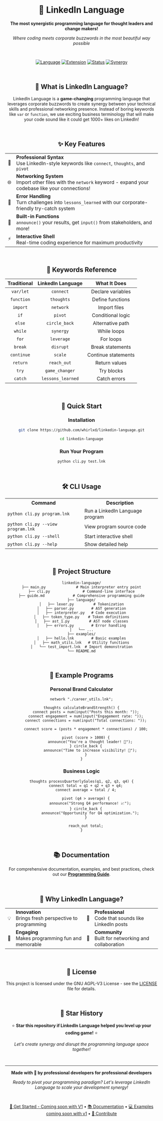 <div align="center">

# 🚀 LinkedIn Language

<p align="center">
  <b>The most synergistic programming language for thought leaders and change makers!</b>
</p>

<p align="center">
  <em>Where coding meets corporate buzzwords in the most beautiful way possible</em>
</p>

<br>

[![Language](https://img.shields.io/badge/Language-Python-blue.svg)](https://python.org)
[![Extension](https://img.shields.io/badge/Extension-.lnk-green.svg)](#)
[![Status](https://img.shields.io/badge/Status-Ready%20to%20Disrupt-orange.svg)](#)
[![Synergy](https://img.shields.io/badge/Synergy-Maximized-purple.svg)](#)

<br>

## 🌟 What is LinkedIn Language?

LinkedIn Language is a **game-changing** programming language that leverages corporate buzzwords to create synergy between your technical skills and professional networking presence. Instead of boring keywords like `var` or `function`, we use exciting business terminology that will make your code sound like it could get 1000+ likes on LinkedIn!

<br>

## ✨ Key Features

<table align="center">
<tr>
<td align="center">🔗</td>
<td><b>Professional Syntax</b><br>Use LinkedIn-style keywords like <code>connect</code>, <code>thoughts</code>, and <code>pivot</code></td>
</tr>
<tr>
<td align="center">🌐</td>
<td><b>Networking System</b><br>Import other files with the <code>network</code> keyword - expand your codebase like your connections!</td>
</tr>
<tr>
<td align="center">🚀</td>
<td><b>Error Handling</b><br>Turn challenges into <code>lessons_learned</code> with our corporate-friendly try-catch system</td>
</tr>
<tr>
<td align="center">💼</td>
<td><b>Built-in Functions</b><br><code>announce()</code> your results, get <code>input()</code> from stakeholders, and more!</td>
</tr>
<tr>
<td align="center">⚡</td>
<td><b>Interactive Shell</b><br>Real-time coding experience for maximum productivity</td>
</tr>
</table>

<br>

## 🔑 Keywords Reference

| Traditional | LinkedIn Language | What It Does |
|:-----------:|:-----------------:|:------------:|
| `var/let` | `connect` | Declare variables |
| `function` | `thoughts` | Define functions |
| `import` | `network` | Import files |
| `if` | `pivot` | Conditional logic |
| `else` | `circle_back` | Alternative path |
| `while` | `synergy` | While loops |
| `for` | `leverage` | For loops |
| `break` | `disrupt` | Break statements |
| `continue` | `scale` | Continue statements |
| `return` | `reach_out` | Return values |
| `try` | `game_changer` | Try blocks |
| `catch` | `lessons_learned` | Catch errors |

<br>

## 🎯 Quick Start

### Installation

```bash
git clone https://github.com/whirlxd/linkedin-language.git
```

```bash
cd linkedin-language
```

### Run Your Program

```bash
python cli.py test.lnk
```

<br>


## 🛠️ CLI Usage

<table align="center">
<tr>
<th>Command</th>
<th>Description</th>
</tr>
<tr>
<td><code>python cli.py program.lnk</code></td>
<td>Run a LinkedIn Language program</td>
</tr>
<tr>
<td><code>python cli.py --view program.lnk</code></td>
<td>View program source code</td>
</tr>
<tr>
<td><code>python cli.py --shell</code></td>
<td>Start interactive shell</td>
</tr>
<tr>
<td><code>python cli.py --help</code></td>
<td>Show detailed help</td>
</tr>
</table>

<br>

## 📁 Project Structure

```plaintext
linkedin-language/
├── main.py              # Main interpreter entry point
├── cli.py               # Command-line interface
├── guide.md             # Comprehensive programming guide
├── language/
│   ├── lexer.py         # Tokenization
│   ├── parser.py        # AST generation
│   ├── interpreter.py   # Code execution
│   ├── token_type.py    # Token definitions
│   ├── ast_1.py         # AST node classes
│   ├── errors.py        # Error handling
│   └── ...
├── examples/
│   ├── hello.lnk        # Basic examples
│   ├── math_utils.lnk   # Utility functions
│   └── test_import.lnk  # Import demonstration
└── README.md
```

<br>

## 🎨 Example Programs

### Personal Brand Calculator
```linkedin
network "./career_utils.lnk";

thoughts calculateBrandStrength() {
    connect posts = num(input("Posts this month: "));
    connect engagement = num(input("Engagement rate: "));
    connect connections = num(input("Total connections: "));
    
    connect score = (posts * engagement * connections) / 100;
    
    pivot (score > 1000) {
        announce("You're a thought leader! 🚀");
    } circle_back {
        announce("Time to increase visibility! 💪");
    }
}
```

### Business Logic
```linkedin
thoughts processQuarterlySales(q1, q2, q3, q4) {
    connect total = q1 + q2 + q3 + q4;
    connect average = total / 4;
    
    pivot (q4 > average) {
        announce("Strong Q4 performance! 📈");
    } circle_back {
        announce("Opportunity for Q4 optimization.");
    }
    
    reach_out total;
}
```

<br>



## 📚 Documentation

For comprehensive documentation, examples, and best practices, check out our [**Programming Guide**](docs.md).

<br>

## 🎯 Why LinkedIn Language?

<div align="center">
<table>
<tr>
<td align="center">💡</td>
<td><b>Innovation</b><br>Brings fresh perspective to programming</td>
<td align="center">🌟</td>
<td><b>Professional</b><br>Code that sounds like LinkedIn posts</td>
</tr>
<tr>
<td align="center">🚀</td>
<td><b>Engaging</b><br>Makes programming fun and memorable</td>
<td align="center">🤝</td>
<td><b>Community</b><br>Built for networking and collaboration</td>
</tr>
</table>
</div>

<br>

## 📄 License

This project is licensed under the GNU AGPL-V3 License - see the [LICENSE](LICENSE) file for details.

<br>

## 🌟 Star History

<div align="center">

⭐ **Star this repository if LinkedIn Language helped you level up your coding game!** ⭐

*Let's create synergy and disrupt the programming language space together!*

</div>

<br>

---

<div align="center">

**Made with 💼 by professional developers for professional developers**

*Ready to pivot your programming paradigm? Let's leverage LinkedIn Language to scale your development synergy!*

<br>

[🚀 Get Started - Coming soon with V1](#-quick-start) • [📚 Documentation](guide.md) • [💻 Examples coming soon with v1](#-example-programs) • [🤝 Contribute](#-contributing)

</div>

</div>
